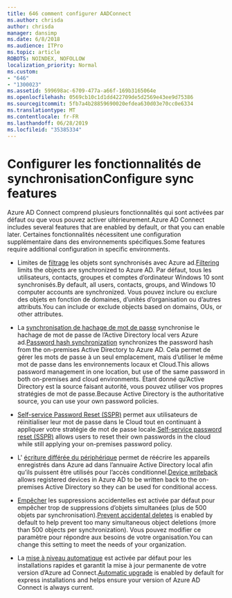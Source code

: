 ```yaml
---
title: 646 comment configurer AADConnect
ms.author: chrisda
author: chrisda
manager: dansimp
ms.date: 6/8/2018
ms.audience: ITPro
ms.topic: article
ROBOTS: NOINDEX, NOFOLLOW
localization_priority: Normal
ms.custom:
- "646"
- "1300023"
ms.assetid: 599698ac-6709-477a-a66f-169b3165064e
ms.openlocfilehash: 0569cb10c1d1dd422709de5d2569e43ee9d75386
ms.sourcegitcommit: 5fb7a4b28859690020efdea630d03e70cc0e6334
ms.translationtype: MT
ms.contentlocale: fr-FR
ms.lasthandoff: 06/28/2019
ms.locfileid: "35385334"
---
```

# <a name="configure-sync-features"></a><span data-ttu-id="7b871-102">Configurer les fonctionnalités de synchronisation</span><span class="sxs-lookup"><span data-stu-id="7b871-102">Configure sync features</span></span>

<span data-ttu-id="7b871-103">Azure AD Connect comprend plusieurs fonctionnalités qui sont activées par défaut ou que vous pouvez activer ultérieurement.</span><span class="sxs-lookup"><span data-stu-id="7b871-103">Azure AD Connect includes several features that are enabled by default, or that you can enable later.</span></span> <span data-ttu-id="7b871-104">Certaines fonctionnalités nécessitent une configuration supplémentaire dans des environnements spécifiques.</span><span class="sxs-lookup"><span data-stu-id="7b871-104">Some features require additional configuration in specific environments.</span></span>

- <span data-ttu-id="7b871-105">Limites de [filtrage](https://docs.microsoft.com/azure/active-directory/connect/active-directory-aadconnectsync-configure-filtering) les objets sont synchronisés avec Azure ad.</span><span class="sxs-lookup"><span data-stu-id="7b871-105">[Filtering](https://docs.microsoft.com/azure/active-directory/connect/active-directory-aadconnectsync-configure-filtering) limits the objects are synchronized to Azure AD.</span></span> <span data-ttu-id="7b871-106">Par défaut, tous les utilisateurs, contacts, groupes et comptes d’ordinateur Windows 10 sont synchronisés.</span><span class="sxs-lookup"><span data-stu-id="7b871-106">By default, all users, contacts, groups, and Windows 10 computer accounts are synchronized.</span></span> <span data-ttu-id="7b871-107">Vous pouvez inclure ou exclure des objets en fonction de domaines, d’unités d’organisation ou d’autres attributs.</span><span class="sxs-lookup"><span data-stu-id="7b871-107">You can include or exclude objects based on domains, OUs, or other attributes.</span></span>

- <span data-ttu-id="7b871-108">La [synchronisation de hachage de mot de passe](https://docs.microsoft.com/azure/active-directory/connect/active-directory-aadconnectsync-implement-password-hash-synchronization) synchronise le hachage de mot de passe de l’Active Directory local vers Azure ad.</span><span class="sxs-lookup"><span data-stu-id="7b871-108">[Password hash synchronization](https://docs.microsoft.com/azure/active-directory/connect/active-directory-aadconnectsync-implement-password-hash-synchronization) synchronizes the password hash from the on-premises Active Directory to Azure AD.</span></span> <span data-ttu-id="7b871-109">Cela permet de gérer les mots de passe à un seul emplacement, mais d’utiliser le même mot de passe dans les environnements locaux et Cloud.</span><span class="sxs-lookup"><span data-stu-id="7b871-109">This allows password management in one location, but use of the same password in both on-premises and cloud environments.</span></span> <span data-ttu-id="7b871-110">Étant donné qu’Active Directory est la source faisant autorité, vous pouvez utiliser vos propres stratégies de mot de passe.</span><span class="sxs-lookup"><span data-stu-id="7b871-110">Because Active Directory is the authoritative source, you can use your own password policies.</span></span>

- <span data-ttu-id="7b871-111">[Self-service Password Reset (SSPR)](https://docs.microsoft.com/azure/active-directory/authentication/quickstart-sspr) permet aux utilisateurs de réinitialiser leur mot de passe dans le Cloud tout en continuant à appliquer votre stratégie de mot de passe locale.</span><span class="sxs-lookup"><span data-stu-id="7b871-111">[Self-service password reset (SSPR)](https://docs.microsoft.com/azure/active-directory/authentication/quickstart-sspr) allows users to reset their own passwords in the cloud while still applying your on-premises password policy.</span></span>

- <span data-ttu-id="7b871-112">L' [écriture différée du périphérique](https://docs.microsoft.com/azure/active-directory/connect/active-directory-aadconnect-feature-device-writeback) permet de réécrire les appareils enregistrés dans Azure ad dans l’annuaire Active Directory local afin qu’ils puissent être utilisés pour l’accès conditionnel.</span><span class="sxs-lookup"><span data-stu-id="7b871-112">[Device writeback](https://docs.microsoft.com/azure/active-directory/connect/active-directory-aadconnect-feature-device-writeback) allows registered devices in Azure AD to be written back to the on-premises Active Directory so they can be used for conditional access.</span></span>

- <span data-ttu-id="7b871-113">[Empêcher](https://docs.microsoft.com/azure/active-directory/connect/active-directory-aadconnectsync-feature-prevent-accidental-deletes) les suppressions accidentelles est activée par défaut pour empêcher trop de suppressions d’objets simultanées (plus de 500 objets par synchronisation).</span><span class="sxs-lookup"><span data-stu-id="7b871-113">[Prevent accidental deletes](https://docs.microsoft.com/azure/active-directory/connect/active-directory-aadconnectsync-feature-prevent-accidental-deletes) is enabled by default to help prevent too many simultaneous object deletions (more than 500 objects per synchronization).</span></span> <span data-ttu-id="7b871-114">Vous pouvez modifier ce paramètre pour répondre aux besoins de votre organisation.</span><span class="sxs-lookup"><span data-stu-id="7b871-114">You can change this setting to meet the needs of your organization.</span></span>

- <span data-ttu-id="7b871-115">La [mise à niveau automatique](https://docs.microsoft.com/azure/active-directory/connect/active-directory-aadconnect-feature-automatic-upgrade) est activée par défaut pour les installations rapides et garantit la mise à jour permanente de votre version d’Azure ad Connect.</span><span class="sxs-lookup"><span data-stu-id="7b871-115">[Automatic upgrade](https://docs.microsoft.com/azure/active-directory/connect/active-directory-aadconnect-feature-automatic-upgrade) is enabled by default for express installations and helps ensure your version of Azure AD Connect is always current.</span></span>
